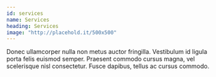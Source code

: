 ```yaml
---
id: services
name: Services
heading: Services
image: "http://placehold.it/500x500"
---
```


Donec ullamcorper nulla non metus auctor fringilla. Vestibulum id ligula porta felis euismod semper. Praesent commodo cursus magna, vel scelerisque nisl consectetur. Fusce dapibus, tellus ac cursus commodo.
